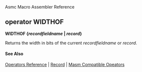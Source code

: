 Asmc Macro Assembler Reference

## operator WIDTHOF

**WIDTHOF {_recordfieldname_ | _record_}**

Returns the width in bits of the current _recordfieldname_ or _record_.

#### See Also

[Operators Reference](readme.md) | [Record](record.md) | [Masm Compatible Opeators](../command/option-zne.md)
